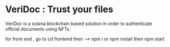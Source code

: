 # VeriDoc : Trust your files

VeriDoc is a solana blockchain based solution in order to authenticate official documents using NFTs. 

for front end , go to cd frontend 
then -->  npm i or npm install
then  npm start


